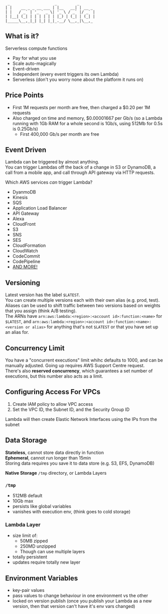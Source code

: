 ```
 _                    _         _       
| |    __ _ _ __ ___ | |__   __| | __ _ 
| |   / _` | '_ ` _ \| '_ \ / _` |/ _` |
| |__| (_| | | | | | | |_) | (_| | (_| |
|_____\__,_|_| |_| |_|_.__/ \__,_|\__,_
```

## What is it?
Serverless compute functions
* Pay for what you use
* Scale auto-magically
* Event-driven
* Independent (every event triggers its own Lambda)
* Serverless (don't you worry none about the platform it runs on)

## Price Points
* First 1M requests per month are free, then charged a $0.20 per 1M requests
* Also charged on time and memory, $0.00001667 per Gb/s (so a Lambda running with 1Gb RAM for a whole second is 1Gb/s, using 512Mb for 0.5s is 0.25Gb/s)
    * First 400,000 Gb/s per month are free

## Event Driven
Lambda can be triggered by almost anything.  
You can trigger Lambdas off the back of a change in S3 or DynamoDB, a call from a mobile app, and call through API gateway via HTTP requests.  

Which AWS services *can* trigger Lambda?
* DyanmoDB
* Kinesis
* SQS
* Application Load Balancer
* API Gateway
* Alexa
* CloudFront
* S3
* SNS
* SES
* CloudFormation
* CloudWatch
* CodeCommit
* CodePipeline
* [AND MORE!](https://docs.aws.amazon.com/lambda/latest/dg/lambda-services.html)

## Versioning
Latest version has the label `$LATEST`.  
You can create multiple versions each with their own alias (e.g. prod, test).  
Aliases can be used to shift traffic between two versions based on weights that you assign (think A/B testing).  
The ARNs have `arn:aws:lambda:<region>:<account id>:function:<name>` for `$LATEST`, and `arn:aws:lambda:<region>:<account id>:function:<name>:<version or alias>` for anything that's not `$LATEST` or that you have set up an alias for.

## Concurrency Limit
You have a "concurrent executions" limit whihc defaults to 1000, and can be manually adjusted. Going up requires AWS Support Centre request.  
There's also **reserved concurrency**, which guarantees a set number of executions, but this number also acts as a limit.

## Configuring Access For VPCs
1. Create IAM policy to allow VPC access
1. Set the VPC ID, the Subnet ID, and the Security Group ID

Lambda will then create Elastic Network Interfaces using the IPs from the subnet

## Data Storage
**Stateless**, cannot store data directly in function  
**Ephemeral**, cannot run longer than 15min  
Storing data requires you save it to data store (e.g. S3, EFS, DynamoDB)

**Native Storage** `/tmp` directory, or Lambda Layers

### `/tmp`
* 512MB default 
* 10Gb max
* persists like global variables
* vanishes with execution env, (think goes to cold storage)

### Lambda Layer
* size limit of:
    * 50MB zipped
    * 250MD unzipped
    * Though can use multiple layers
* totally persistent
* updates require totally new layer

## Environment Variables
* key-pair values
* pass values to change behaviour in one environment vs the other
* locked on version publish (once you publish your Lambda as a new version, then that version can't have it's env vars changed)

